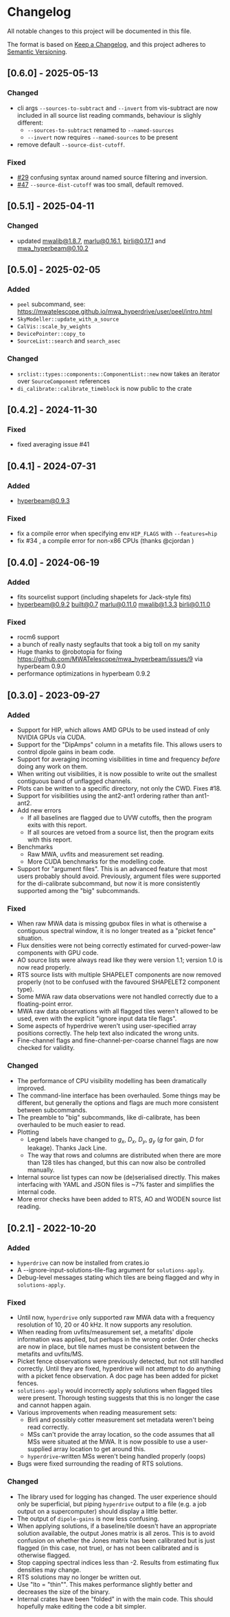 # Changelog

All notable changes to this project will be documented in this file.

The format is based on [Keep a Changelog](https://keepachangelog.com/en/1.0.0/),
and this project adheres to [Semantic
Versioning](https://semver.org/spec/v2.0.0.html).

## [0.6.0] - 2025-05-13

### Changed

- cli args `--sources-to-subtract` and `--invert` from vis-subtract are now
  included in all source list reading commands, behaviour is slighly different:
    - `--sources-to-subtract` renamed to `--named-sources`
    - `--invert` now requires `--named-sources` to be present
- remove default `--source-dist-cutoff`.

### Fixed

- [#29](https://github.com/MWATelescope/mwa_hyperdrive/issues/29) confusing syntax
  around named source filtering and inversion.
- [#47](https://github.com/MWATelescope/mwa_hyperdrive/issues/47) `--source-dist-cutoff`
  was too small, default removed.

## [0.5.1] - 2025-04-11

### Changed

- updated mwalib@1.8.7, marlu@0.16.1, birli@0.17.1 and mwa_hyperbeam@0.10.2

## [0.5.0] - 2025-02-05

### Added

- `peel` subcommand, see: <https://mwatelescope.github.io/mwa_hyperdrive/user/peel/intro.html>
- `SkyModeller::update_with_a_source`
- `CalVis::scale_by_weights`
- `DevicePointer::copy_to`
- `SourceList::search` and `search_asec`

### Changed

- `srclist::types::components::ComponentList::new` now takes an iterator over `SourceComponent` references
- `di_calibrate::calibrate_timeblock` is now public to the crate

## [0.4.2] - 2024-11-30

### Fixed

- fixed averaging issue #41

## [0.4.1] - 2024-07-31

### Added

- hyperbeam@0.9.3

### Fixed

- fix a compile error when specifying env `HIP_FLAGS` with `--features=hip`
- fix #34 , a compile error for non-x86 CPUs (thanks @cjordan )

## [0.4.0] - 2024-06-19

### Added

- fits sourcelist support (including shapelets for Jack-style fits)
- hyperbeam@0.9.2 built@0.7 marlu@0.11.0 mwalib@1.3.3 birli@0.11.0

### Fixed

- rocm6 support
- a bunch of really nasty segfaults that took a big toll on my sanity
- Huge thanks to @robotopia for fixing <https://github.com/MWATelescope/mwa_hyperbeam/issues/9>
  via hyperbeam 0.9.0
- performance optimizations in hyperbeam 0.9.2

## [0.3.0] - 2023-09-27

### Added

- Support for HIP, which allows AMD GPUs to be used instead of only NVIDIA GPUs
  via CUDA.
- Support for the "DipAmps" column in a metafits file. This allows users to
  control dipole gains in beam code.
- Support for averaging incoming visibilities in time and frequency *before*
  doing any work on them.
- When writing out visibilities, it is now possible to write out the smallest
  contiguous band of unflagged channels.
- Plots can be written to a specific directory, not only the CWD. Fixes #18.
- Support for visibilities using the ant2-ant1 ordering rather than ant1-ant2.
- Add new errors
  - If all baselines are flagged due to UVW cutoffs, then the program exits with
    this report.
  - If all sources are vetoed from a source list, then the program exits with
    this report.
- Benchmarks
  - Raw MWA, uvfits and measurement set reading.
  - More CUDA benchmarks for the modelling code.
- Support for "argument files". This is an advanced feature that most users
  probably should avoid. Previously, argument files were supported for the
  di-calibrate subcommand, but now it is more consistently supported among the
  "big" subcommands.

### Fixed

- When raw MWA data is missing gpubox files in what is otherwise a contiguous
  spectral window, it is no longer treated as a "picket fence" situation.
- Flux densities were not being correctly estimated for curved-power-law
  components with GPU code.
- AO source lists were always read like they were version 1.1; version 1.0 is
  now read properly.
- RTS source lists with multiple SHAPELET components are now removed properly
  (not to be confused with the favoured SHAPELET2 component type).
- Some MWA raw data observations were not handled correctly due to a
  floating-point error.
- MWA raw data observations with all flagged tiles weren't allowed to be used,
  even with the explicit "ignore input data tile flags".
- Some aspects of hyperdrive weren't using user-specified array positions
  correctly. The help text also indicated the wrong units.
- Fine-channel flags and fine-channel-per-coarse channel flags are now checked
  for validity.

### Changed

- The performance of CPU visibility modelling has been dramatically improved.
- The command-line interface has been overhauled. Some things may be different,
  but generally the options and flags are much more consistent between
  subcommands.
- The preamble to "big" subcommands, like di-calibrate, has been overhauled to
  be much easier to read.
- Plotting
  - Legend labels have changed to $g_x$, $D_x$, $D_y$, $g_y$ ($g$ for gain, $D$
    for leakage). Thanks Jack Line.
  - The way that rows and columns are distributed when there are more than 128
    tiles has changed, but this can now also be controlled manually.
- Internal source list types can now be (de)serialised directly. This makes
  interfacing with YAML and JSON files is ~7% faster and simplifies the internal
  code.
- More error checks have been added to RTS, AO and WODEN source list reading.

## [0.2.1] - 2022-10-20

### Added

- `hyperdrive` can now be installed from crates.io
- A --ignore-input-solutions-tile-flag argument for `solutions-apply`.
- Debug-level messages stating which tiles are being flagged and why in
  `solutions-apply`.

### Fixed

- Until now, `hyperdrive` only supported raw MWA data with a frequency
  resolution of 10, 20 or 40 kHz. It now supports any resolution.
- When reading from uvfits/measurement set, a metafits' dipole information was
  applied, but perhaps in the wrong order. Order checks are now in place, but
  tile names must be consistent between the metafits and uvfits/MS.
- Picket fence observations were previously detected, but not still handled
  correctly. Until they are fixed, hyperdrive will not attempt to do anything
  with a picket fence observation. A doc page has been added for picket fences.
- `solutions-apply` would incorrectly apply solutions when flagged tiles were
  present. Thorough testing suggests that this is no longer the case and cannot
  happen again.
- Various improvements when reading measurement sets:
  - Birli and possibly cotter measurement set metadata weren't being read
    correctly.
  - MSs can't provide the array location, so the code assumes that all MSs were
    situated at the MWA. It is now possible to use a user-supplied array
    location to get around this.
  - `hyperdrive`-written MSs weren't being handled properly (oops)
- Bugs were fixed surrounding the reading of RTS solutions.

### Changed

- The library used for logging has changed. The user experience should only be
  superficial, but piping `hyperdrive` output to a file (e.g. a job output on a
  supercomputer) should display a little better.
- The output of `dipole-gains` is now less confusing.
- When applying solutions, if a baseline/tile doesn't have an appropriate
  solution available, the output Jones matrix is all zeros. This is to avoid
  confusion on whether the Jones matrix has been calibrated but is just flagged
  (in this case, not true), or has not been calibrated and is otherwise flagged.
- Stop capping spectral indices less than -2. Results from estimating flux
  densities may change.
- RTS solutions may no longer be written out.
- Use "lto = "thin"". This makes performance slightly better and decreases the
  size of the binary.
- Internal crates have been "folded" in with the main code. This should
  hopefully make editing the code a bit simpler.
